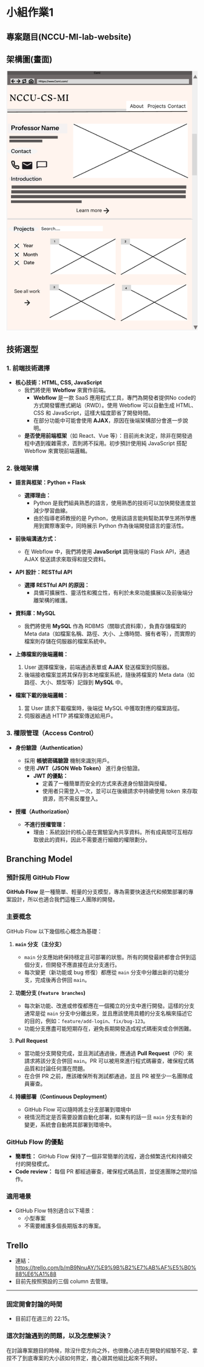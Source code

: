 # 小組作業1

## 專案題目(NCCU-MI-lab-website)

## 架構圖(畫面)

![畫面](https://github.com/jeremy900425/NCCU-MI-lab-website/blob/main/Wireframe1.png) 
## 技術選型

### 1. 前端技術選擇

- **核心技術：HTML, CSS, JavaScript**
  - 我們將使用 **Webflow** 來實作前端。
    - **Webflow** 是一款 SaaS 應用程式工具，專門為開發者提供No code的方式開發響應式網站（RWD）。使用 Webflow 可以自動生成 HTML、CSS 和 JavaScript，這樣大幅度節省了開發時間。
    - 在部分功能中可能會使用 **AJAX**，原因在後端架構部分會進一步說明。
  - **是否使用前端框架**（如 React、Vue 等）：目前尚未決定，除非在開發過程中遇到複雜需求，否則將不採用。初步預計使用純 JavaScript 搭配 Webflow 來實現前端邏輯。

### 2. 後端架構

- **語言與框架：Python + Flask**
  - **選擇理由：**
    - Python 是我們組員熟悉的語言，使用熟悉的技術可以加快開發進度並減少學習曲線。
    - 由於指導老師教授的是 Python，使用該語言能夠幫助其學生將所學應用到實際專案中，同時展示 Python 作為後端開發語言的靈活性。
  
- **前後端溝通方式：**
  - 在 Webflow 中，我們將使用 **JavaScript** 調用後端的 Flask API，通過 AJAX 發送請求來取得和提交資料。
  
- **API 設計：RESTful API**
  - **選擇 RESTful API 的原因：**
    - 具備可擴展性、靈活性和獨立性，有利於未來功能擴展以及前後端分離架構的維護。
  
- **資料庫：MySQL**
  - 我們將使用 **MySQL** 作為 RDBMS（關聯式資料庫），負責存儲檔案的 Meta data（如檔案名稱、路徑、大小、上傳時間、擁有者等），而實際的檔案則存儲在伺服器的檔案系統中。
  
- **上傳檔案的後端邏輯：**
  1. User 選擇檔案後，前端通過表單或 **AJAX** 發送檔案到伺服器。
  2. 後端接收檔案並將其保存到本地檔案系統，隨後將檔案的 Meta data（如路徑、大小、類型等）記錄到 **MySQL** 中。
  
- **檔案下載的後端邏輯：**
  1. 當 User 請求下載檔案時，後端從 MySQL 中獲取對應的檔案路徑。
  2. 伺服器通過 HTTP 將檔案傳送給用戶。

### 3. 權限管理（Access Control）

- **身份驗證（Authentication）**
  - 採用 **帳號密碼驗證** 機制來識別用戶。
  - 使用 **JWT（JSON Web Token）** 進行身份驗證。
    - **JWT 的優點：**
      - 定義了一種簡單而安全的方式來表達身份驗證與授權。
      - 使用者只需登入一次，並可以在後續請求中持續使用 token 來存取資源，而不需反覆登入。
  
- **授權（Authorization）**
  - **不進行授權管理：**
    - 理由：系統設計的核心是在實驗室內共享資料。所有成員間可互相存取彼此的資料，因此不需要進行細緻的權限劃分。

## Branching Model
### 預計採用 GitHub Flow 

**GitHub Flow** 是一種簡單、輕量的分支模型，專為需要快速迭代和頻繁部署的專案設計，所以也適合我們這種三人團隊的開發。

### 主要概念

GitHub Flow 以下幾個核心概念為基礎：

1. **`main` 分支（主分支）**
   - `main` 分支應始終保持穩定且可部署的狀態。所有的開發最終都會合併到這個分支，但開發不應直接在此分支進行。
   - 每次變更（新功能或 bug 修復）都應從 `main` 分支中分離出新的功能分支，完成後再合併回 `main`。

2. **功能分支 (`feature branches`)**
   - 每次新功能、改進或修復都應在一個獨立的分支中進行開發。這樣的分支通常是從 `main` 分支中分離出來，並且應該使用具體的分支名稱來描述它的目的，例如：`feature/add-login`、`fix/bug-123`。
   - 功能分支應盡可能短期存在，避免長期開發造成程式碼衝突或合併困難。

3. **Pull Request**
   - 當功能分支開發完成，並且測試通過後，應通過 **Pull Request**（PR）來請求將該分支合併回 `main`。PR 可以被用來進行程式碼審查，確保程式碼品質和討論任何潛在問題。
   - 在合併 PR 之前，應該確保所有測試都通過，並且 PR 被至少一名團隊成員審查。

4. **持續部署（Continuous Deployment）**
   - GitHub Flow 可以隨時將主分支部署到環境中
   - 視情況而定是否需要設置自動化部署，如果有的話一旦 `main` 分支有新的變更，系統會自動將其部署到環境中。

### GitHub Flow 的優點

- **簡單性：** GitHub Flow 保持了一個非常簡單的流程，適合頻繁迭代和持續交付的開發模式。
- **Code review：** 每個 PR 都經過審查，確保程式碼品質，並促進團隊之間的協作。

### 適用場景
- GitHub Flow 特別適合以下場景：
  - 小型專案
  - 不需要維護多個長期版本的專案。

## Trello

- 連結：https://trello.com/b/mB9NnuAY/%E9%9B%B2%E7%AB%AF%E5%B0%88%E6%A1%88
- 目前先按照預設的三個 column 去管理。

---

### 固定開會討論的時間

- 目前訂在週三的 22:15。

### 這次討論遇到的問題，以及怎麼解決？

在討論專案題目的時候，除沒什麼方向之外，也很擔心過去在開發的經驗不足、拿捏不了到底專案的大小該如何界定，擔心跟其他組比起來不夠好。
